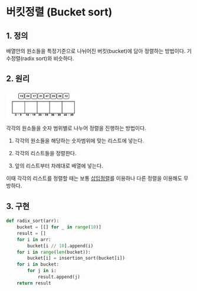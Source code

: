 # 버킷정렬 (Bucket sort)

## 1. 정의

배열안의 원소들을 특정기준으로 나뉘어진 버킷(bucket)에 담아 정렬하는 방법이다. 기수정렬(radix sort)와 비슷하다.

## 2. 원리

<img src = "../image/sort/bucket_sort/bucket_sort.gif" width="40%"/>

각각의 원소들을 숫자 범위별로 나누어 정렬을 진행하는 방법이다.

1. 각각의 원소들을 해당하는 숫자범위에 맞는 리스트에 넣는다.

2. 각각의 리스트들을 정렬한다.

3. 앞의 리스트부터 차례대로 배열에 넣는다.

이때 각각의 리스트를 정렬할 때는 보통 [삽입정렬](./삽입정렬.md)를 이용하나 다른 정렬을 이용해도 무방하다.

## 3. 구현

```python
def radix_sort(arr):
    bucket = [[] for _ in range(10)]
    result = []
    for i in arr:
        bucket[i // 10].append(i)
    for i in range(len(bucket)):
        bucket[i] = insertion_sort(bucket[i])
    for i in bucket:
        for j in i:
            result.append(j)
    return result
```